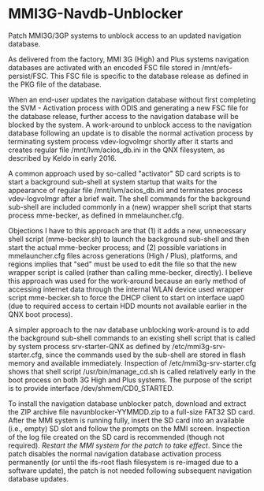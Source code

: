 # MMI3G-Navdb-Unblocker
Patch MMI3G/3GP systems to unblock access to an updated navigation database.

As delivered from the factory, MMI 3G (High) and Plus systems navigation databases are activated with an encoded FSC file stored in /mnt/efs-persist/FSC. This FSC file is specific to the database release as defined in the PKG file of the database.

When an end-user updates the navigation database without first completing the SVM - Activation process with ODIS and generating a new FSC file for
the database release, further access to the navigation database will be blocked by the system. A work-around to unblock access to the navigation
database following an update is to disable the normal activation process by terminating system process vdev-logvolmgr shortly after it starts and
creates regular file /mnt/lvm/acios_db.ini in the QNX filesystem, as described by Keldo in early 2016.

A common approach used by so-called "activator" SD card scripts is to start a background sub-shell at system startup that waits for the
appearance of regular file /mnt/lvm/acios_db.ini and terminates process vdev-logvolmgr after a brief wait. The shell commands for the background
sub-shell are included commonly in a (new) wrapper shell script that starts process mme-becker, as defined in mmelauncher.cfg.

Objections I have to this approach are that (1) it adds a new, unnecessary shell script (mme-becker.sh) to launch the background sub-shell and
then start the actual mme-becker process; and (2) possible variations in mmelauncher.cfg files across generations (High / Plus), platforms, and
regions implies that "sed" must be used to edit the file so that the new wrapper script is called (rather than calling mme-becker, directly). I
believe this approach was used for the work-around because an early method of accessing internet data through the internal WLAN device used
wrapper script mme-becker.sh to force the DHCP client to start on interface uap0 (due to required access to certain HDD mounts not available
earlier in the QNX boot process).

A simpler approach to the nav database unblocking work-around is to add the background sub-shell commands to an existing shell script that is
called by system process srv-starter-QNX as defined by /etc/mmi3g-srv-starter.cfg, since the commands used by the sub-shell are stored in flash
memory and available immediately. Inspection of /etc/mmi3g-srv-starter.cfg shows that shell script /usr/bin/manage_cd.sh is called relatively
early in the boot process on both 3G High and Plus systems. The purpose of the script is to provide interface /dev/shmem/CD0_STARTED.

To install the navigation database unblocker patch, download and extract the ZIP archive file navunblocker-YYMMDD.zip to a full-size FAT32 SD card.  After the MMI system is running fully,
insert the SD card into an available (i.e., empty) SD slot and follow the prompts on the MMI screen.  Inspection of the log file created on the
SD card is recommended (though not required).  *Restart the MMI system for the patch to take effect*.  Since the patch disables the normal navigation database activation process
permanently (or until the ifs-root flash filesystem is re-imaged due to a software update), the patch is not needed following subsequent navigation
database updates.
